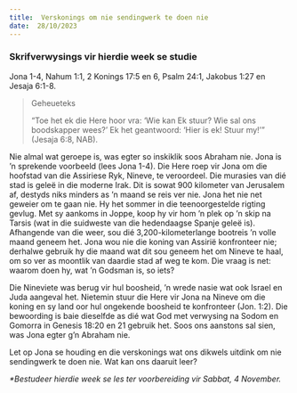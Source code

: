 ```yaml
---
title:  Verskonings om nie sendingwerk te doen nie
date:  28/10/2023
---
```


### Skrifverwysings vir hierdie week se studie
Jona 1-4, Nahum 1:1, 2 Konings 17:5 en 6, Psalm 24:1, Jakobus  1:27 en Jesaja 6:1-8.

> <p>Geheueteks</p>
> “Toe het ek die Here hoor vra: ‘Wie kan Ek stuur? Wie sal ons boodskapper wees?’ Ek het geantwoord: ‘Hier is ek! Stuur my!’” (Jesaja 6:8, NAB).

Nie almal wat geroepe is, was egter so inskiklik soos Abraham nie. Jona is ’n sprekende voorbeeld (lees Jona 1-4). Die Here roep vir Jona om die hoofstad van die Assiriese Ryk, Nineve, te veroordeel. Die murasies van dié stad is geleë in die moderne Irak. Dit is sowat 900 kilometer van Jerusalem af, destyds niks minders as ’n maand se reis ver nie. Jona het nie net geweier om te gaan nie. Hy het sommer in die teenoorgestelde rigting gevlug. Met sy aankoms in Joppe, koop hy vir hom ’n plek op ’n skip na Tarsis (wat in die suidweste van die hedendaagse Spanje geleë is). Afhangende van die weer, sou dié 3,200-kilometerlange bootreis ’n volle maand geneem het. Jona wou nie die koning van Assirië konfronteer nie;  derhalwe gebruik hy die maand wat dit sou geneem het om Nineve te haal, om so ver as moontlik van daardie stad af weg te kom. Die vraag is net: waarom doen hy, wat ’n Godsman is, so iets?

Die Nineviete was berug vir hul boosheid, ’n wrede nasie wat ook Israel en Juda aangeval het. Nietemin stuur die Here vir Jona na Nineve om die koning en sy land oor hul ongekende boosheid te konfronteer (Jon. 1:2). Die bewoording is baie dieselfde as dié wat God met verwysing na Sodom en Gomorra in Genesis 18:20 en 21 gebruik het. Soos ons aanstons sal sien, was Jona egter g’n Abraham nie.

Let op Jona se houding en die verskonings wat ons dikwels uitdink om nie sendingwerk te doen nie. Wat kan ons daaruit leer?

_*Bestudeer hierdie week se les ter voorbereiding vir Sabbat, 4 November._